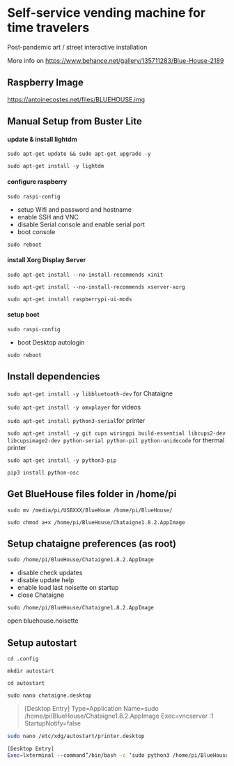 # Self-service vending machine for time travelers

Post-pandemic art / street interactive installation

More info on https://www.behance.net/gallery/135711283/Blue-House-2189

## Raspberry Image

https://antoinecostes.net/files/BLUEHOUSE.img

## Manual Setup from Buster Lite

#### update & install lightdm
`sudo apt-get update && sudo apt-get upgrade -y`

`sudo apt-get install -y lightdm`

#### configure raspberry
`sudo raspi-config`
- setup Wifi and password and hostname
- enable SSH and VNC
- disable Serial console and enable serial port
- boot console

`sudo reboot`

#### install Xorg Display Server
`sudo apt-get install --no-install-recommends xinit`

`sudo apt-get install --no-install-recommends xserver-xorg`

`sudo apt-get install raspberrypi-ui-mods`

#### setup boot
`sudo raspi-config`
- boot Desktop autologin

`sudo reboot`

## Install dependencies

`sudo apt-get install -y libbluetooth-dev` for Chataigne

`sudo apt-get install -y omxplayer` for videos

`sudo apt-get install python3-serial`for printer

`sudo apt-get install -y git cups wiringpi build-essential libcups2-dev libcupsimage2-dev python-serial python-pil python-unidecode` for thermal printer

`sudo apt-get install -y python3-pip`

`pip3 install python-osc`

## Get BlueHouse files folder in /home/pi
`sudo mv /media/pi/USBXXX/BlueHoue /home/pi/BlueHouse/`

`sudo chmod a+x /home/pi/BlueHouse/Chataigne1.8.2.AppImage`

## Setup chataigne preferences (as root)
`sudo /home/pi/BlueHouse/Chataigne1.8.2.AppImage`
- disable check updates
- disable update help
- enable load last noisette on startup
- close Chataigne

`sudo /home/pi/BlueHouse/Chataigne1.8.2.AppImage`

open bluehouse.noisette

## Setup autostart
`cd .config`

`mkdir autostart`

`cd autostart`

`sudo nano chataigne.desktop`

>[Desktop Entry]
>Type=Application
>Name=sudo /home/pi/BlueHouse/Chataigne1.8.2.AppImage
>Exec=vncserver :1
>StartupNotify=false

```bash
sudo nano /etc/xdg/autostart/printer.desktop
```

```bash
[Desktop Entry]
Exec=lxterminal --command”/bin/bash -c ‘sudo python3 /home/pi/BlueHouse/printer_osc.py; /bin/bash’”
```
